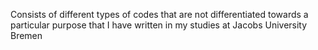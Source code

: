 Consists of different types of codes that are not differentiated towards a particular purpose that I have written in my studies at Jacobs University Bremen
